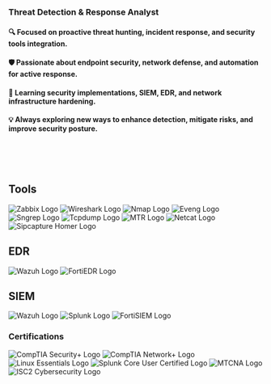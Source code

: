 
### Threat Detection & Response Analyst

#### 🔍 Focused on proactive threat hunting, incident response, and security tools integration.

#### 🛡️ Passionate about endpoint security, network defense, and automation for active response.

#### 🔧 Learning security implementations, SIEM, EDR, and network infrastructure hardening.

#### 💡 Always exploring new ways to enhance detection, mitigate risks, and improve security posture. 
<p>
  <br>
    <br>
    <br>
    </p>


## Tools

<div>
    <img src="https://img.shields.io/badge/Zabbix-FF8000?style=for-the-badge&logo=zabbix&logoColor=white" alt="Zabbix Logo" />
    <img src="https://img.shields.io/badge/Wireshark-000000?style=for-the-badge&logo=wireshark&logoColor=white" alt="Wireshark Logo" />
    <img src="https://img.shields.io/badge/Nmap-000000?style=for-the-badge&logo=nmap&logoColor=white" alt="Nmap Logo" />
    <img src="https://img.shields.io/badge/Eveng-FF6600?style=for-the-badge&logo=eve-ng&logoColor=white" alt="Eveng Logo" />
    <img src="https://img.shields.io/badge/Sngrep-FF3300?style=for-the-badge&logo=siggrep&logoColor=white" alt="Sngrep Logo" />
    <img src="https://img.shields.io/badge/Tcpdump-000000?style=for-the-badge&logo=tcpdump&logoColor=white" alt="Tcpdump Logo" />
    <img src="https://img.shields.io/badge/MTR-FF6600?style=for-the-badge&logo=mtr&logoColor=white" alt="MTR Logo" />
    <img src="https://img.shields.io/badge/Netcat-000000?style=for-the-badge&logo=netcat&logoColor=white" alt="Netcat Logo" />
    <img src="https://img.shields.io/badge/Sipcapture%20Homer-0073b1?style=for-the-badge&logo=homer&logoColor=white" alt="Sipcapture Homer Logo" />
</div>

## EDR
<div>
    <img src="https://img.shields.io/badge/Wazuh-000000?style=for-the-badge&logo=wazuh&logoColor=white" alt="Wazuh Logo" />
    <img src="https://img.shields.io/badge/FortiEDR-003B49?style=for-the-badge&logo=fortinet&logoColor=white" alt="FortiEDR Logo" />
</div>

## SIEM
<div>
    <img src="https://img.shields.io/badge/Wazuh-000000?style=for-the-badge&logo=wazuh&logoColor=white" alt="Wazuh Logo" />
    <img src="https://img.shields.io/badge/Splunk-00ADEF?style=for-the-badge&logo=splunk&logoColor=white" alt="Splunk Logo" />
    <img src="https://img.shields.io/badge/FortiSIEM-003B49?style=for-the-badge&logo=fortinet&logoColor=white" alt="FortiSIEM Logo" />
</div>




### Certifications
<div>
    <img src="https://img.shields.io/badge/CompTIA_Security%2B-FF0000?style=for-the-badge&logo=comptia&logoColor=white" alt="CompTIA Security+ Logo" />
    <img src="https://img.shields.io/badge/CompTIA_Network%2B-FF0000?style=for-the-badge&logo=comptia&logoColor=white" alt="CompTIA Network+ Logo" />
    <img src="https://img.shields.io/badge/Linux_Essentials-000000?style=for-the-badge&logo=linux&logoColor=white" alt="Linux Essentials Logo" />
    <img src="https://img.shields.io/badge/Splunk_Core_User-00ADEF?style=for-the-badge&logo=splunk&logoColor=white" alt="Splunk Core User Certified Logo" />
    <img src="https://img.shields.io/badge/MTCNA-FF6600?style=for-the-badge&logo=mikrotik&logoColor=white" alt="MTCNA Logo" />
    <img src="https://img.shields.io/badge/ISC2_Cybersecurity-0073b1?style=for-the-badge&logo=isc2&logoColor=white" alt="ISC2 Cybersecurity Logo" />
</div>
